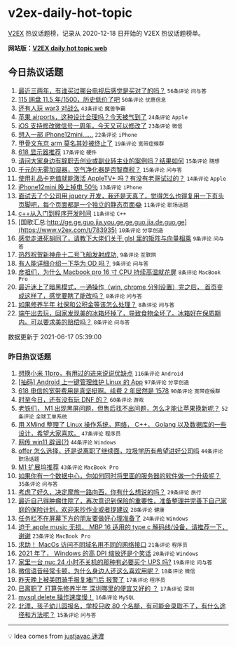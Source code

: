 # v2ex-daily-hot-topic

[V2EX](https://www.v2ex.com/) 热议话题榜，记录从 2020-12-18 日开始的 V2EX 热议话题榜单。

**网站版：[V2EX daily hot topic web](https://boojack.github.io/v2ex-daily-hot-topic-web/)**

## 今日热议话题

<!-- TODAY BEGIN -->

1. [最近三两年，有谁买过哪台电视后感觉是买对了的吗？](https://www.v2ex.com/t/783896) `56条评论` `问与答`
1. [115 网盘 11.5 年/1500，历史低价了吧](https://www.v2ex.com/t/783907) `50条评论` `优惠信息`
1. [还有人玩 war3 对战么](https://www.v2ex.com/t/783872) `43条评论` `魔兽争霸`
1. [苹果 airports，这种设计合理吗？今天被气到了](https://www.v2ex.com/t/783913) `24条评论` `Apple`
1. [iOS 支持修改微信号一周年，今天又可以修改了](https://www.v2ex.com/t/783877) `23条评论` `微信`
1. [想入一部 iPhone12mini......](https://www.v2ex.com/t/783882) `22条评论` `iPhone`
1. [甲骨文东京 arm 莫名其妙被终止了](https://www.v2ex.com/t/783867) `19条评论` `宽带症候群`
1. [618 显示器推荐](https://www.v2ex.com/t/783869) `17条评论` `硬件`
1. [请问大家身边有辞职去创业或副业转主业的案例吗？结果如何](https://www.v2ex.com/t/783883) `15条评论` `随想`
1. [千元的无雾加湿器，空气净化器是否智商税？](https://www.v2ex.com/t/783880) `15条评论` `问与答`
1. [使用礼品卡充值就能激活 AppleTV+ 吗？有没有老哥试过的？](https://www.v2ex.com/t/783873) `14条评论` `Apple`
1. [iPhone12mini 晚上掉电 50％](https://www.v2ex.com/t/783878) `13条评论` `iPhone`
1. [面试去了个公司用 jquery 开发，我还是天真了，觉得怎么也得复用一下页头页脚吧，每个页面都是一个独立的静态页面😂](https://www.v2ex.com/t/783945) `11条评论` `职场话题`
1. [c++从入门到程序开发时间](https://www.v2ex.com/t/783928) `11条评论` `C++`
1. [国歌汇总:http://ge.ge.guo.jia.you.ge.ge.guo.jia.de.guo.ge](https://www.v2ex.com/t/783935) `10条评论` `分享创造`
1. [感觉走进死胡同了，请教下大佬们关于 glsl 里的矩阵与向量相乘](https://www.v2ex.com/t/783916) `9条评论` `问与答`
1. [热烈祝贺新神舟十二号飞船发射成功,](https://www.v2ex.com/t/783886) `9条评论` `互联网`
1. [有人能详细介绍一下华为 OD 吗？](https://www.v2ex.com/t/783863) `9条评论` `问与答`
1. [彦祖们，为什么 Macbook pro 16 寸 CPU 持续高温就花屏](https://www.v2ex.com/t/783937) `8条评论` `MacBook Pro`
1. [最近迷上了暗黑模式，一通操作（win, chrome 分别设置）完之后， 首页变成这样了，感觉要瞎了能改吗？](https://www.v2ex.com/t/783911) `8条评论` `问与答`
1. [如果修养半年 社保和公积金等该怎么处理？](https://www.v2ex.com/t/783898) `8条评论` `问与答`
1. [端午出去玩，回家发现美的冰箱坏掉了，导致食物全坏了。冰箱好在保质期内。可以要求美的赔偿吗？](https://www.v2ex.com/t/783890) `8条评论` `问与答`

数据更新于 2021-06-17 05:39:00

<!-- TODAY END -->

### 昨日热议话题

<!-- YESTERDAY BEGIN -->

1. [想换小米 11pro，有用过的进来说说优缺点](https://www.v2ex.com/t/783663) `116条评论` `Android`
1. [[抽码] Android 上一键管理维护 Linux 的 App](https://www.v2ex.com/t/783655) `97条评论` `分享创造`
1. [618 电信的宽带费用是真坚挺啊。续费 2 年居然是 1578](https://www.v2ex.com/t/783680) `90条评论` `宽带症候群`
1. [时至今日，还有没有玩 DNF 的？](https://www.v2ex.com/t/783723) `60条评论` `游戏`
1. [老铁们， M1 出现黑屏问题，但售后找不出问题，怎么才能让苹果换新呢？](https://www.v2ex.com/t/783702) `52条评论` `全球工单系统`
1. [用 XMind 整理了 Linux 操作系统，网络， C++， Golang 以及数据库的一些设计，希望大家喜欢。](https://www.v2ex.com/t/783649) `47条评论` `程序员`
1. [网传 win11 辟谣(?)](https://www.v2ex.com/t/783699) `44条评论` `Windows`
1. [offer 怎么选择，还是说离职了继续面，垃圾学历有希望进好公司吗](https://www.v2ex.com/t/783721) `44条评论` `职场话题`
1. [M1 扩展坞推荐](https://www.v2ex.com/t/783638) `43条评论` `MacBook Pro`
1. [如果你有一个数据中心，你如何同时将里面的服务器的软件做一个升级呢？](https://www.v2ex.com/t/783807) `35条评论` `问与答`
1. [考虑了好久，决定摩旅一路向西，你有什么想说的吗？](https://www.v2ex.com/t/783791) `29条评论` `旅行`
1. [最近自己得肿瘤住院了，再次意识到保险的重要性，准备整理并完善下自己家庭的保险计划，欢迎来抄作业或者提建议](https://www.v2ex.com/t/783731) `28条评论` `健康`
1. [任务栏不在屏幕下方的朋友要做好心理准备了](https://www.v2ex.com/t/783792) `24条评论` `Windows`
1. [迫于 apple music 无损， MBP 16 适用的 type c 解码线/设备，请推荐一下，谢谢](https://www.v2ex.com/t/783712) `23条评论` `MacBook Pro`
1. [求助！ MacOs 访问不同域名用不同的网络接口](https://www.v2ex.com/t/783718) `21条评论` `程序员`
1. [2021 年了， Windows 的高 DPI 缩放还是个笑话](https://www.v2ex.com/t/783713) `20条评论` `Windows`
1. [家里一台 nuc 24 小时不关机的那种有必要买个 UPS 吗?](https://www.v2ex.com/t/783637) `19条评论` `问与答`
1. [微信语音经常卡顿，为什么身边人还这么喜欢用呢？](https://www.v2ex.com/t/783774) `18条评论` `微信`
1. [昨天晚上被美团骑手报复堵门后 报警了](https://www.v2ex.com/t/783802) `17条评论` `程序员`
1. [已离职了 打算先修养半年 深圳哪里的便宜又好的 ？](https://www.v2ex.com/t/783717) `17条评论` `深圳`
1. [mysql delete 操作速度慢！](https://www.v2ex.com/t/783664) `16条评论` `MySQL`
1. [北漂，孩子幼儿园报名，学校只收 80 个名额，有可能会录取不了，有什么途径和方法呢？](https://www.v2ex.com/t/783760) `15条评论` `问与答`

<!-- YESTERDAY END -->

---

💡 Idea comes from [justjavac 迷渡](https://github.com/justjavac/)
